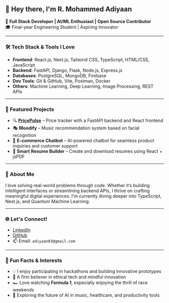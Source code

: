 ## 👋 Hey there, I'm R. Mohammed Adiyaan

🚀 **Full Stack Developer | AI/ML Enthusiast | Open Source Contributor**  
🎓 Final-year Engineering Student | Aspiring Innovator  

---

### 🛠️ Tech Stack & Tools I Love  
- **Frontend**: React.js, Next.js, Tailwind CSS, TypeScript, HTML/CSS, JavaScript  
- **Backend**: FastAPI, Django, Flask, Node.js, Express.js  
- **Databases**: PostgreSQL, MongoDB, Firebase  
- **Dev Tools**: Git & GitHub, Vite, Postman, Docker  
- **Others**: Machine Learning, Deep Learning, Image Processing, REST APIs  

---

### 🌟 Featured Projects  
- 🔍 [**PricePulse**](https://github.com/adiyaan010205/pricepulse) – Price tracker with a FastAPI backend and React frontend  
- 🎭 **Moodify** – Music recommendation system based on facial recognition  
- 💬 **E-commerce Chatbot** – AI-powered chatbot for seamless product inquiries and customer support  
- 📄 **Smart Resume Builder** – Create and download resumes using React + jsPDF  

---

### 🧠 About Me  
I love solving real-world problems through code. Whether it’s building intelligent interfaces or streamlining backend APIs, I thrive on crafting meaningful digital experiences. I'm currently diving deeper into TypeScript, Next.js, and Quantum Machine Learning.  

---

### 🌐 Let's Connect!  
- [LinkedIn](https://www.linkedin.com/in/rmohammedadiyaan)  
- [GitHub](https://github.com/adiyaan010205)  
- 📫 Email: `adiyaan03@gmail.com`  

---

### 🎯 Fun Facts & Interests  
- 💡 I enjoy participating in hackathons and building innovative prototypes  
- 🧘 A firm believer in ethical tech and mindful innovation  
- 🏎️ Love watching **Formula 1**, especially enjoying the thrill of race weekends  
- 🤖 Exploring the future of AI in music, healthcare, and productivity tools  
